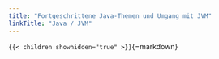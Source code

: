 ```yaml
---
title: "Fortgeschrittene Java-Themen und Umgang mit JVM"
linkTitle: "Java / JVM"
---
```



`{{< children showhidden="true" >}}`{=markdown}
